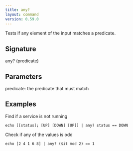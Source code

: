 ```yaml
---
title: any?
layout: command
version: 0.59.0
---
```


Tests if any element of the input matches a predicate.

## Signature

any? (predicate)

## Parameters

  predicate: the predicate that must match

## Examples

Find if a service is not running
```shell
echo [[status]; [UP] [DOWN] [UP]] | any? status == DOWN
```

Check if any of the values is odd
```shell
echo [2 4 1 6 8] | any? ($it mod 2) == 1
```


